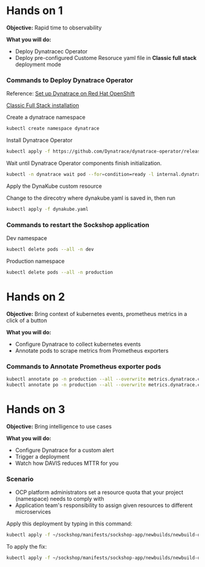 # Hands on 1

**Objective:** Rapid time to observability

**What you will do:**
- Deploy Dynatracec Operator
- Deploy pre-configured Custome Resoruce yaml file in **Classic full stack** deployment mode 

### Commands to Deploy Dynatrace Operator

Reference: [Set up Dynatrace on Red Hat OpenShift](https://www.dynatrace.com/support/help/setup-and-configuration/setup-on-container-platforms/openshift)

[Classic Full Stack installation](https://www.dynatrace.com/support/help/setup-and-configuration/setup-on-container-platforms/openshift/set-up-ocp-monitoring)

Create a dynatrace namespace

```bash
kubectl create namespace dynatrace
```

Install Dynatrace Operator

```bash
kubectl apply -f https://github.com/Dynatrace/dynatrace-operator/releases/latest/download/kubernetes.yaml
```

Wait until Dynatrace Operator components finish initialization.

```bash
kubectl -n dynatrace wait pod --for=condition=ready -l internal.dynatrace.com/app=webhook --timeout=300s
```

Apply the DynaKube custom resource

Change to the direcotry where dynakube.yaml is saved in, then run

```bash
kubectl apply -f dynakube.yaml
```

### Commands to restart the Sockshop application

Dev namespace

```bash
kubectl delete pods --all -n dev
```

Production namespace

```bash
kubectl delete pods --all -n production
```

# Hands on 2

**Objective:** Bring context of kubernetes events, prometheus metrics in a click of a button

**What you will do:**
- Configure Dynatrace to collect kubernetes events
- Annotate pods to scrape metrics from Prometheus exporters 

### Commands to Annotate Prometheus exporter pods

```bash
kubectl annotate po -n production --all --overwrite metrics.dynatrace.com/scrape=true
kubectl annotate po -n production --all --overwrite metrics.dynatrace.com/port=8080
```

# Hands on 3

**Objective:** Bring intelligence to use cases

**What you will do:**
- Configure Dynatrace for a custom alert
- Trigger a deployment
- Watch how DAVIS reduces MTTR for you

### Scenario
- OCP platform administrators set a resource quota that your project (namespace) needs to comply with
- Application team's responsibility to assign given resources to different microservices

Apply this deployment by typing in this command:

```bash
kubectl apply -f ~/sockshop/manifests/sockshop-app/newbuilds/newbuild-quota.yml
```

To apply the fix:

```bash
kubectl apply -f ~/sockshop/manifests/sockshop-app/newbuilds/newbuild-quota-fix.yml
```
